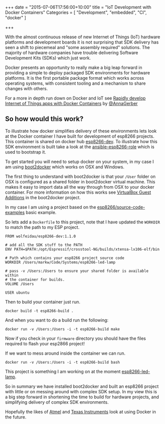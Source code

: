 +++
date = "2015-07-06T17:56:00+10:00"
title = "IoT Development with Docker Containers"
Categories = [ "Development", "embedded", "CI", "docker" ]

+++

With the almost continuous release of new Internet of Things (IoT) hardware platforms and development boards it is not surprising that SDK delivery has seen a shift to piecemeal and "some assembly required" solutions. The majority of hardware companies have trouble delivering Software Development Kits (SDKs) which just work.

Docker presents an opportunity to really make a big leap forward in providing a simple to deploy packaged SDK environments for hardware platforms. It is the first portable package format which works across operating systems, with consistent tooling and a mechanism to share changes with others.

For a more in depth run down on Docker and IoT see [Rapidly develop Internet of Things apps with Docker Containers](http://www.ibm.com/developerworks/mobile/library/iot-docker-containers/index.html) by [@AnnaGerber](https://twitter.com/AnnaGerber)

## So how would this work? 

To illustrate how docker simplifies delivery of these environments lets look at the Docker container I have built for development of esp8266 projects. This container is shared on docker hub [esp8266-dev](https://registry.hub.docker.com/u/wolfeidau/esp8266-dev/). To illustrate how this SDK environment is built take a look at the [ansible-esp8266-role](https://github.com/wolfeidau/ansible-esp8266-role/blob/master/tasks/main.yml) which is used to bootstrap it.

To get started you will need to setup docker on your system, in my case I am using [boot2docker](http://boot2docker.io/) which works on OSX and Windows.

The first thing to understand with boot2docker is that your `/User` folder on OSX is configured as a shared folder in boot2docker virtual machine. This makes it easy to import data all the way through from OSX to your docker container. For more information on how this works see [VirtualBox Guest Additions](https://github.com/boot2docker/boot2docker/blob/master/README.md#virtualbox-guest-additions) in the boot2docker project.

In my case I am using a project based on the [esp8266/source-code-examples](https://github.com/esp8266/source-code-examples/tree/master/basic_example) basic example.

So lets add a `Dockerfile` to this project, note that I have updated the `WORKDIR` to match the path to my ESP project.

```
FROM wolfeidau/esp8266-dev:1.1.0

# add all the SDK stuff to the PATH
ENV PATH=$PATH:/opt/Espressif/crosstool-NG/builds/xtensa-lx106-elf/bin

# Path which contains your esp8266 project source code
WORKDIR /Users/markw/Code/Systems/esp8266-led-lamp

# pass -v /Users:/Users to ensure your shared folder is available within 
# the container for builds.
VOLUME /Users

USER ubuntu
```

Then to build your container just run.

```
docker build -t esp8266-build .
```

And when you want to do a build run the following:

```
docker run -v /Users:/Users -i -t esp8266-build make
```

Now if you check in your `firmware` directory you should have the files required to flash your esp2866 project!

If we want to mess around inside the container we can run.

```
docker run -v /Users:/Users -i -t esp8266-build bash
```

This project is something I am working on at the moment [esp8266-led-lamp](https://github.com/wolfeidau/esp8266-led-lamp).

So in summary we have installed boot2docker and built an esp8266 project with little or on messing around with complex SDK setup. In my view this is a big step forward in shortening the time to build for hardware projects, and simplifying delivery of complex SDK environments.

Hopefully the likes of [Atmel](http://www.atmel.com/) and [Texas Instruments](http://www.ti.com/) look at using Docker in the future.


